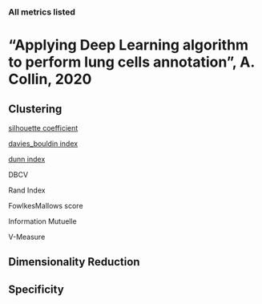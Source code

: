 ### All metrics listed ###

# “Applying Deep Learning algorithm to perform lung cells annotation”, A. Collin, 2020

## Clustering 

[silhouette coefficient](silhouette.md)

[davies_bouldin index](dbi.md)

[dunn index](dunn.md) 

DBCV 

Rand Index 

FowlkesMallows score 

Information Mutuelle 

V-Measure 


## Dimensionality Reduction

## Specificity 

